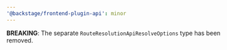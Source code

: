 ```yaml
---
'@backstage/frontend-plugin-api': minor
---
```


**BREAKING**: The separate `RouteResolutionApiResolveOptions` type has been removed.

